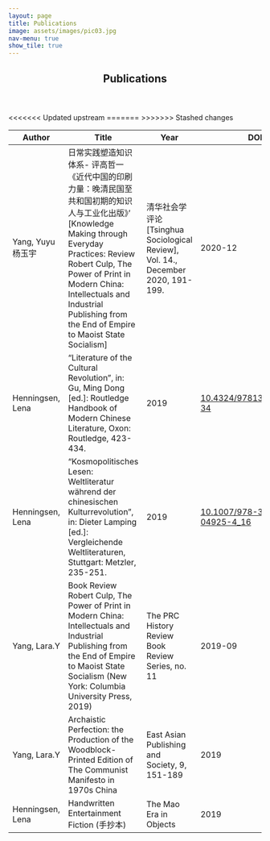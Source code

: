 ```yaml
---
layout: page
title: Publications
image: assets/images/pic03.jpg
nav-menu: true
show_tile: true
---
```


<div id="main" class="alt">

<!-- One -->
<section id="one">
	<div class="inner">
		<header class="major">
			<h1>Publications</h1>
		</header>

<!-- Content -->

<div class="table-wrapper">
	<table>
		<thead>
			<tr>
				<th>Author</th>
				<th>Title</th>
				<th>Year</th>
				<th>DOI</th>
			</tr>
		</thead>
		<tbody>
		<tr>
				<td>Yang, Yuyu 杨玉宇</td>
				<td>日常实践塑造知识体系- 评高哲一《近代中国的印刷力量：晚清民国至共和国初期的知识人与工业化出版》’ [Knowledge Making through Everyday Practices: Review Robert Culp, The Power of Print in Modern China: Intellectuals and Industrial Publishing from the End of Empire to Maoist State Socialism]</td>
				<td>清华社会学评论 [Tsinghua Sociological Review], Vol. 14., December 2020, 191-199.</td>
				<td>2020-12</td>
				<td></td>
			</tr>
			<tr>
				<td>Henningsen, Lena</td>				
				<td>“Literature of the Cultural Revolution”, in: Gu, Ming Dong [ed.]: Routledge Handbook of Modern Chinese Literature, Oxon: Routledge, 423-434.</td>
				<td>2019</td>
				<td><a href="https://www.routledgehandbooks.com/doi/10.4324/9781315626994-34" target="_blank" rel="noopener noreferrer">10.4324/9781315626994-34</a></td>
			</tr>
			<tr>
				<td>Henningsen, Lena</td>
				<td>“Kosmopolitisches Lesen: Weltliteratur während der chinesischen Kulturrevolution”, in: Dieter Lamping [ed.]: Vergleichende Weltliteraturen, Stuttgart: Metzler, 235-251.</td>
				<td>2019</td>
				<td><a href="https://doi.org/10.1007/978-3-476-04925-4_16" target="_blank" rel="noopener noreferrer">10.1007/978-3-476-04925-4_16</a></td>
			</tr>
<<<<<<< Updated upstream
=======
			<tr>
				<td>Yang, Lara.Y</td>
				<td>Book Review Robert Culp, The Power of Print in Modern China: Intellectuals and Industrial Publishing from the End of Empire to Maoist State Socialism (New York: Columbia University Press, 2019)</td>
				<td>The PRC History Review Book Review Series, no. 11</td>
				<td>2019-09</td>
				<td><a href="http://prchistory.org/wp-content/uploads/2019/09/Culp_review.pdf" target="_blank" rel="noopener noreferrer">LINK</a></td>
			</tr>
					<tr>
				<td>Yang, Lara.Y</td>
				<td>Archaistic Perfection: the Production of the Woodblock-Printed Edition of The Communist Manifesto in 1970s China</td>
				<td>East Asian Publishing and Society, 9, 151-189</td>
				<td>2019</td>
				<td><a href="https://doi.org/10.1163/22106286-12341334" target="_blank" rel="noopener noreferrer">10.1163/22106286-12341334</a></td>
			</tr>
			<tr>
				<td>Henningsen, Lena</td>				
				<td>Handwritten Entertainment Fiction (手抄本)</td>
				<td>The Mao Era in Objects</td>
				<td>2019</td>
				<td><a href="https://maoeraobjects.ac.uk/object-biographies/handwritten-entertainment-fiction-手抄本/" target="_blank" rel="noopener noreferrer">LINK</a></td>
			</tr>
>>>>>>> Stashed changes
		</tbody>
	</table>
</div>
</div>
</section>

</div>
